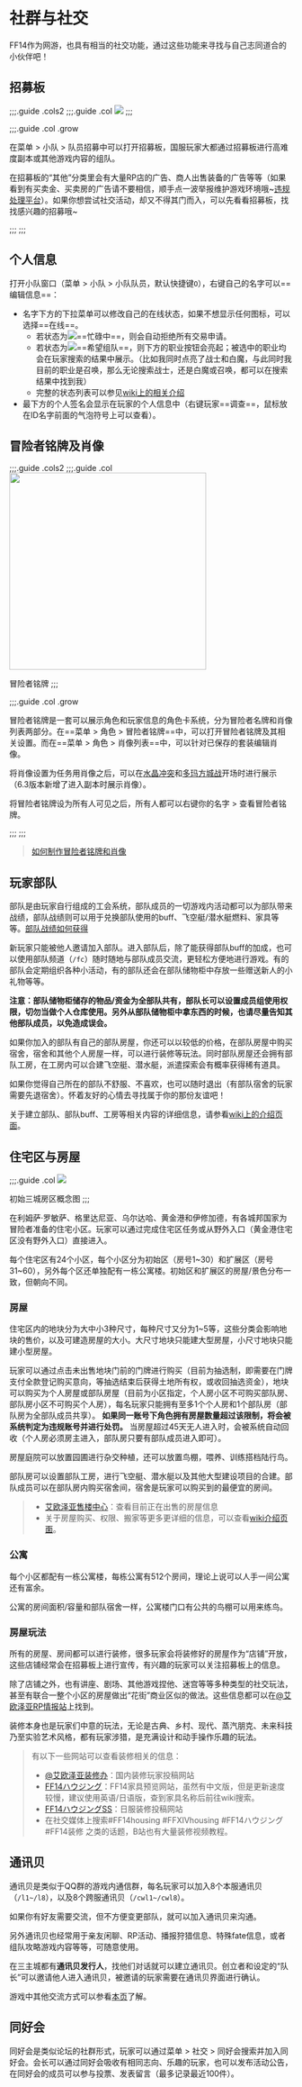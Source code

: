 # 社群与社交

FF14作为网游，也具有相当的社交功能，通过这些功能来寻找与自己志同道合的小伙伴吧！

## 招募板

;;;.guide .cols2
;;;.guide .col
![](./social.assets/151591.png)
;;;

;;;.guide .col .grow

在菜单 > 小队 > 队员招募中可以打开招募板，国服玩家大都通过招募板进行高难度副本或其他游戏内容的组队。

在招募板的“其他”分类里会有大量RP店的广告、商人出售装备的广告等等（如果看到有买卖金、买卖房的广告请不要相信，顺手点一波举报维护游戏环境哦~[违规处理平台](https://actff1.web.sdo.com/project/20210621ffviolation/index.html#/index)）。如果你想尝试社交活动，却又不得其门而入，可以先看看招募板，找找感兴趣的招募哦~

;;;
;;;

## 个人信息

打开小队窗口（菜单 > 小队 > 小队队员，默认快捷键`O`），右键自己的名字可以==编辑信息==：
- 名字下方的下拉菜单可以修改自己的在线状态，如果不想显示任何图标，可以选择==在线==。
  - 若状态为<img src="/images/icons/061509.png" class="no-zoom sm-icon" />==忙碌中==，则会自动拒绝所有交易申请。
  - 若状态为<img src="/images/icons/061515.png" class="no-zoom sm-icon" />==希望组队==，则下方的职业按钮会亮起；被选中的职业均会在玩家搜索的结果中展示。（比如我同时点亮了战士和白魔，与此同时我目前的职业是召唤，那么无论搜索战士，还是白魔或召唤，都可以在搜索结果中找到我）
  - 完整的状态列表可以参见[wiki上的相关介绍](https://ff14.huijiwiki.com/wiki/%E5%9C%A8%E7%BA%BF%E7%8A%B6%E6%80%81)
- 最下方的个人签名会显示在玩家的个人信息中（右键玩家==调查==，鼠标放在ID名字前面的气泡符号上可以查看）。

## 冒险者铭牌及肖像

;;;.guide .cols2
;;;.guide .col
<img src="./social.assets/adventurerplate.jpg" width="350px" />

冒险者铭牌
;;;

;;;.guide .col .grow

冒险者铭牌是一套可以展示角色和玩家信息的角色卡系统，分为冒险者名牌和肖像列表两部分。在==菜单 > 角色 > 冒险者铭牌==中，可以打开冒险者铭牌及其相关设置。而在==菜单 > 角色 > 肖像列表==中，可以针对已保存的套装编辑肖像。

将肖像设置为任务用肖像之后，可以在[水晶冲突](/topic/pvp.md)和[多玛方城战](/topic/gs-mahjong.md)开场时进行展示（6.3版本新增了进入副本时展示肖像）。

将冒险者铭牌设为所有人可见之后，所有人都可以右键你的名字 > 查看冒险者铭牌。

;;;
;;;

> [如何制作冒险者铭牌和肖像](/topic/plate.md)

## 玩家部队

部队是由玩家自行组成的工会系统，部队成员的一切游戏内活动都可以为部队带来战绩，部队战绩则可以用于兑换部队使用的buff、飞空艇/潜水艇燃料、家具等等。[部队战绩如何获得](https://bbs.nga.cn/read.php?tid=22764977)

新玩家只能被他人邀请加入部队。进入部队后，除了能获得部队buff的加成，也可以使用部队频道（`/fc`）随时随地与部队成员交流，更轻松方便地进行游戏。有的部队会定期组织各种小活动，有的部队还会在部队储物柜中存放一些赠送新人的小礼物等等。

**注意：部队储物柜储存的物品/资金为全部队共有，部队长可以设置成员组使用权限，切勿当做个人仓库使用。另外从部队储物柜中拿东西的时候，也请尽量告知其他部队成员，以免造成误会。**

如果你加入的部队有自己的部队房屋，你还可以以较低的价格，在部队房屋中购买宿舍，宿舍和其他个人房屋一样，可以进行装修等玩法。同时部队房屋还会拥有部队工房，在工房内可以合建飞空艇、潜水艇，派遣探索会有概率获得稀有道具。

如果你觉得自己所在的部队不舒服、不喜欢，也可以随时退出（有部队宿舍的玩家需要先退宿舍）。怀着友好的心情去寻找属于你的那份友谊吧！

关于建立部队、部队buff、工房等相关内容的详细信息，请参看[wiki上的介绍页面](https://ff14.huijiwiki.com/wiki/%E9%83%A8%E9%98%9F)。

## 住宅区与房屋

;;;.guide .col
<img src="./social.assets/housing.png" />

初始三城房区概念图
;;;

在利姆萨‧罗敏萨、格里达尼亚、乌尔达哈、黄金港和伊修加德，有各城邦国家为冒险者准备的住宅小区。玩家可以通过完成住宅区任务或从野外入口（黄金港住宅区没有野外入口）直接进入。

每个住宅区有24个小区，每个小区分为初始区（房号1~30）和扩展区（房号31~60），另外每个区还单独配有一栋公寓楼。初始区和扩展区的房屋/景色分布一致，但朝向不同。

### 房屋

住宅区内的地块分为大中小3种尺寸，每种尺寸又分为1~5等，这些分类会影响地块的售价，以及可建造房屋的大小。大尺寸地块只能建大型房屋，小尺寸地块只能建小型房屋。

玩家可以通过点击未出售地块门前的门牌进行购买（目前为抽选制，即需要在门牌支付全款登记购买意向，等抽选结束后获得土地所有权，或收回抽选资金），地块可以购买为个人房屋或部队房屋（目前为小区指定，个人房小区不可购买部队房、部队房小区不可购买个人房），每名玩家只能拥有至多1个个人房和1个部队房（部队房为全部队成员共享）。 **如果同一账号下角色拥有房屋数量超过该限制，将会被系统判定为违规账号并进行处罚。** 当房屋超过45天无人进入时，会被系统自动回收（个人房必须房主进入，部队房只要有部队成员进入即可）。

房屋庭院可以放置园圃进行杂交种植，还可以放置鸟棚，喂养、训练搭档陆行鸟。

部队房可以设置部队工房，进行飞空艇、潜水艇以及其他大型建设项目的合建。部队成员可以在部队房内购买宿舍间，宿舍是玩家可以购买到的最便宜的房间。

> * [艾欧泽亚售楼中心](https://house.ffxiv.cyou/#/)：查看目前正在出售的房屋信息
> * 关于房屋购买、权限、搬家等更多更详细的信息，可以查看[wiki介绍页面](https://ff14.huijiwiki.com/wiki/%E6%88%BF%E5%B1%8B)。

### 公寓

每个小区都配有一栋公寓楼，每栋公寓有512个房间，理论上说可以人手一间公寓还有富余。

公寓的房间面积/容量和部队宿舍一样，公寓楼门口有公共的鸟棚可以用来练鸟。

### 房屋玩法

所有的房屋、房间都可以进行装修，很多玩家会将装修好的房屋作为“店铺”开放，这些店铺经常会在招募板上进行宣传，有兴趣的玩家可以关注招募板上的信息。

除了店铺之外，也有讲座、剧场、其他游戏捏他、迷宫等等多种类型的社交玩法，甚至有联合一整个小区的房屋做出“花街”商业区似的做法。这些信息都可以在[@艾欧泽亚RP情报站](https://weibo.com/n/%E8%89%BE%E6%AC%A7%E6%B3%BD%E4%BA%9ARP%E6%83%85%E6%8A%A5%E7%AB%99)上找到。

装修本身也是玩家们中意的玩法，无论是古典、乡村、现代、蒸汽朋克、未来科技乃至实验艺术风格，都有玩家涉猎，是充满设计和动手操作乐趣的玩法。

> 有以下一些网站可以查看装修相关的信息：
> - [@艾欧泽亚装修办](https://weibo.com/u/6255557911)：国内装修玩家投稿网站
> - [FF14ハウジング](https://ff14housing.com/)：FF14家具预览网站，虽然有中文版，但是更新速度较慢，建议使用英语/日语版，查到家具名称后前往wiki搜索。
> - [FF14ハウジングSS](https://housingsnap.com/)：日服装修投稿网站
> - 在社交媒体上搜索#FF14housing #FFXIVhousing #FF14ハウジング #FF14装修 之类的话题，B站也有大量装修视频教程。

## 通讯贝

通讯贝是类似于QQ群的游戏内通信群，每名玩家可以加入8个本服通讯贝（`/l1~/l8`），以及8个跨服通讯贝（`/cwl1~/cwl8`）。

如果你有好友需要交流，但不方便变更部队，就可以加入通讯贝来沟通。

另外通讯贝也经常用于亲友闲聊、RP活动、播报狩猎信息、特殊fate信息，或者组队攻略游戏内容等等，可随意使用。

在三主城都有**通讯贝发行人**，找他们对话就可以建立通讯贝。创立者和设定的“队长”可以邀请他人进入通讯贝，被邀请的玩家需要在通讯贝界面进行确认。

游戏中其他交流方式可以参看[本页](/basic/communication.md)了解。

## 同好会

同好会是类似论坛的社群形式，玩家可以通过菜单 > 社交 > 同好会搜索并加入同好会。会长可以通过同好会吸收有相同志向、乐趣的玩家，也可以发布活动公告，在同好会的成员可以参与投票、发表留言（最多记录最近100件）。